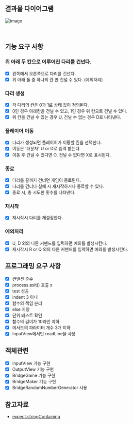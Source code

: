 ## 결과물 다이어그램
![image](https://user-images.githubusercontent.com/78866590/202894017-b3d1a855-20fe-4f79-b2fd-3900a3401bed.png)

<br/>

## 기능 요구 사항
### 위 아래 두 칸으로 이루어진 다리를 건넌다.
- [x] 왼쪽에서 오른쪽으로 다리를 건넌다.
- [x] 위 아래 둘 중 하나의 칸 만 건널 수 있다. (예외처리)
### 다리 생성 
- [x] 각 다리의 칸은 0과 1로 상태 값이 정의된다.
- [x] 0인 경우 아래칸을 건널 수 있고, 1인 경우 위 칸으로 건널 수 있다.
- [x] 위 칸을 건널 수 있는 경우 U,  건널 수 없는 경우 D로 나타낸다.
### 플레이어 이동
- [x] 다리가 생성되면 플레이어가 이동할 칸을 선택한다.
- [x] 이동은 '대문자' U or D로 입력 받는다.
- [x] 이동 후 건널 수 있다면 O, 건널 수 없다면 X로 표시된다.
### 종료
- [x] 다리를 끝까지 건너면 게임이 종료된다.
- [x] 다리를 건너다 실패 시 재시작하거나 종료할 수 있다.
- [x] 종료 시, 총 시도한 횟수를 나타낸다.
### 재시작
- [x] 재시작시 다리를 재설정한다.
###  예외처리
- [x] U, D 외의 다른 커멘드를 입력하면 예외를 발생시킨다.
- [x] 재시작시 R or Q 외의 다른 커맨드를 입력하면 예외를 발생시킨다.

## 프로그래밍 요구 사항
- [x] 컨밴션 준수
- [x] process.exit() 호출 x
- [x] test 성공
- [x] indent 3 이내
- [x] 함수의 책임 분리
- [x] else 지양
- [x] 단위 테스트 확인
- [x] 함수의 길이가 10라인 이하
- [x] 메서드의 파라미터 개수 3개 이하
- [x] InputView에서만 readLine을 사용

## 객체관련
- [x] InputView 기능 구현
- [x] OutputView 기능 구현
- [x] BridgeGame 기능 구현
- [x] BridgeMaker 기능 구현
- [x] BridgeRandomNumberGenerator 사용

## 참고자료
- [expect.stringContaining](https://jestjs.io/docs/expect#expectstringcontainingstring)

